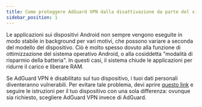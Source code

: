 ```yaml
---
title: Come proteggere AdGuard VPN dalla disattivazione da parte del sistema
sidebar_position: 1
---
```


Le applicazioni sui dispositivi Android non sempre vengono eseguite in modo stabile in background per vari motivi, che possono variare a seconda del modello del dispositivo. Ciò è molto spesso dovuto alla funzione di ottimizzazione del sistema operativo Android, o alla cosiddetta "modalità di risparmio della batteria". In questi casi, il sistema chiude le applicazioni per ridurre il carico e liberare RAM.

Se AdGuard VPN è disabilitato sul tuo dispositivo, i tuoi dati personali diventeranno vulnerabili. Per evitare tale problema, devi aprire [questo link](https://adguard.com/kb/adguard-for-android/solving-problems/background-work/) e seguire le istruzioni per il tuo dispositivo con una sola differenza: ovunque sia richiesto, scegliere AdGuard VPN invece di AdGuard.
